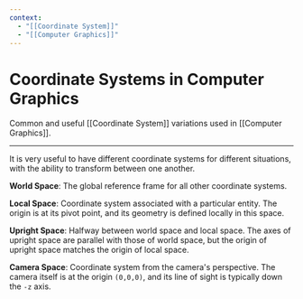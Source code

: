 ```yaml
---
context:
  - "[[Coordinate System]]"
  - "[[Computer Graphics]]"
---
```


# Coordinate Systems in Computer Graphics

Common and useful [[Coordinate System]] variations used in [[Computer Graphics]].

---

It is very useful to have different coordinate systems for different situations, with the ability to transform between one another.

**World Space**: The global reference frame for all other coordinate systems.

**Local Space**: Coordinate system associated with a particular entity. The origin is at its pivot point, and its geometry is defined locally in this space.

**Upright Space**: Halfway between world space and local space. The axes of upright space are parallel with those of world space, but the origin of upright space matches the origin of local space.

**Camera Space**: Coordinate system from the camera's perspective. The camera itself is at the origin `(0,0,0)`, and its line of sight is typically down the `-z` axis.
